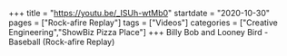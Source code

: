 +++
title = "https://youtu.be/_ISUh-wtMb0"
startdate = "2020-10-30"
pages = ["Rock-afire Replay"]
tags = ["Videos"]
categories = ["Creative Engineering","ShowBiz Pizza Place"]
+++
Billy Bob and Looney Bird - Baseball (Rock-afire Replay)

